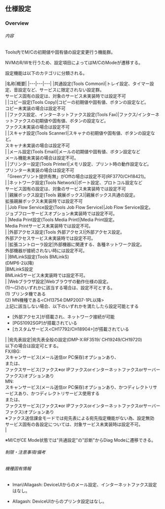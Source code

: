 ## 仕様設定

### Overview

###### 内容

Tools内でM/Cの初期値や固有値の設定変更行う機能群。

NVMのR/Wを行うため、設定項目によってはM/CのModeが遷移する。

設定機能は以下のカテゴリに分類される。

|名称|概要|
|---|---|---|
|共通設定(Tools Common)|トレイ設定、タイマー設定、音設定など、サービスに限定されない設定群。<br/>サービス固有の設定は、対象のサービス未実装時では設定不可<br/>|
|コピー設定(Tools Copy)|コピーの初期値や固有値、ボタンの設定など。<br/>コピー未実装の場合は設定不可<br/>|
|ファクス設定、インターネットファクス設定(Tools Fax)|ファクス/インターネットファクスの初期値や固有値、ボタンの設定など。<br/>ファクス未実装の場合は設定不可<br/>|
|スキャナ設定(Tools Scanner)|スキャナの初期値や固有値、ボタンの設定など。<br/>スキャナ未実装の場合は設定不可<br/>|
|メール設定(Tools Email)|メールの初期値や固有値、ボタン設定など<br/>メール機能未実装の場合は設定不可。<br/>|
|プリンター設定(Tools Printer)|メモリ設定、プリント時の動作設定など。<br/>プリンター未実装の場合は設定不可<br/>「Greenプリント提供有無」がOffの場合は設定不可(RF3770/CH18421)。<br/>|
|ネットワーク設定(Tools Network)|ポート設定、プロトコル設定など<br/>サービス固有の設定は、対象のサービス未実装時では設定不可<br/>|
|親展ボックス設定(Tools 親展ボックス)|親展ボックス共通の設定。<br/>拡張親展ボックス未実装時では設定不可<br/>|
|Job Flow Service設定(Tools Job Flow Service)|Job Flow Service設定。<br/>ジョブフローサービスオプション未実装時では設定不可。<br/>|
|Media Print設定(Tools Media Print)|Media Print設定。<br/>Media Printサービス未実装時では設定不可。<br/>|
|外部アクセス設定(Tools 外部アクセス)|外部アクセス設定。<br/>外部アクセスサービス未実装時では設定不可。<br/>|
|拡張コントローラ設定|外部機器に関連する、各種ネットワーク設定。<br/>外部機器が接続されない時には設定不可。<br/>|
|BMLinkS設定(Tools BMLinkS)<br/>(DMP6-2以降)<br/>|BMLinkS設定<br/>BMLinkSサービス未実装時では設定不可。<br/>|
|Webブラウザ設定|Webブラウザの動作仕様の設定。<br/>(1)～(2)のいずれかに該当する場合は、設定不可とする。<br/>(1) プリンタ機である<br/>(2) MN機種である<CH13754:DMP2007-1PL以降&gt;<br/>上記に該当しない場合、以下のいずれかを満たしたら設定可能とする<br/><ul><li>[外部アクセス]が搭載され、ネットワーク接続が可能<br/></li><li>[PGS1092SGP]が搭載されている<br/></li><li>[カスタムサービス&lt;CH17792/CH18904>]が搭載されている<br/></li></ul>|
|宛先表設定|宛先表全般の設定(DMP-X:RF3519/ CH19249/CH19720)<br/>以下の場合は設定可とする。<br/>FX/IBG:<br/>スキャンサービス(メール送信or PC保存)オプションあり、<br/>または、<br/>ファクスサービス(ファクス※or IPファクスorインターネットファクスorサーバーファクス)オプションあり<br/>MN:<br/>スキャンサービス(メール送信or PC保存)オプションあり、かつディレクトリサービスあり、かつディレクトリサービス使用する<br/>または、<br/>ファクスサービス(ファクス※or IPファクスorインターネットファクスorサーバーファクス)オプションあり<br/>※ファクス送信課金モードでは宛先表による宛先指定機能がない為、設定無効<br/>サービス固有の各設定については、対象サービス未実装時は設定不可。<br/>|


※M/CがCE Mode状態では"共通設定"の"診断"からDiag Modeに遷移できる。

###### 制限・注意事項/備考

###### 機種固有情報

-  Imari/Allagash:
DeviceUIからのメール設定、インターネットファクス設定はなし。

-  Allagash: DeviceUIからのプリンタ設定はなし。